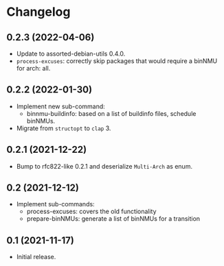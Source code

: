 # Changelog

## 0.2.3 (2022-04-06)

* Update to assorted-debian-utils 0.4.0.
* `process-excuses`: correctly skip packages that would require a binNMU for arch: all.

## 0.2.2 (2022-01-30)

* Implement new sub-command:
  * binnmu-buildinfo: based on a list of buildinfo files, schedule binNMUs.
* Migrate from `structopt` to `clap` 3.

## 0.2.1 (2021-12-22)

* Bump to rfc822-like 0.2.1 and deserialize `Multi-Arch` as enum.

## 0.2 (2021-12-12)

* Implement sub-commands:
  * process-excuses: covers the old functionality
  * prepare-binNMUs: generate a list of binNMUs for a transition

## 0.1 (2021-11-17)

* Initial release.
